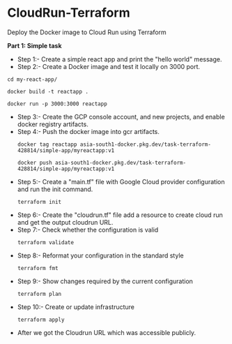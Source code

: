# CloudRun-Terraform
Deploy the Docker image to Cloud Run using Terraform

**Part 1: Simple task**
* Step 1:- Create a simple react app and print the "hello world" message.
* Step 2:- Create a Docker image and test it locally on 3000 port.
```
cd my-react-app/
```
```
docker build -t reactapp .
```
```
docker run -p 3000:3000 reactapp
```
* Step 3:- Create the GCP console account, and new projects, and enable docker registry artifacts.
* Step 4:- Push the docker image into gcr artifacts.
  ```
  docker tag reactapp asia-south1-docker.pkg.dev/task-terraform-428814/simple-app/myreactapp:v1
  ```
  ```
  docker push asia-south1-docker.pkg.dev/task-terraform-428814/simple-app/myreactapp:v1
  ```
* Step 5:- Create a "main.tf" file with Google Cloud provider configuration and run the init command.
  ```
  terraform init
  ```
* Step 6:- Create the "cloudrun.tf" file add a resource to create cloud run and get the output cloudrun URL.
* Step 7:- Check whether the configuration is valid
  ```
  terraform validate
  ```
* Step 8:- Reformat your configuration in the standard style
  ```
  terraform fmt
  ```
* Step 9:- Show changes required by the current configuration
  ```
  terraform plan
  ```
* Step 10:- Create or update infrastructure
  ```
  terraform apply
  ```
* After we got the Cloudrun URL which was accessible publicly.
